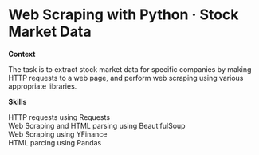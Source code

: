 # Web Scraping with Python · Stock Market Data

**Context**

The task is to extract stock market data for specific companies by making HTTP requests to a web page, and perform web scraping using various appropriate libraries.

**Skills**

HTTP requests using Requests  
Web Scraping and HTML parsing using BeautifulSoup  
Web Scraping using YFinance  
HTML parcing using Pandas
